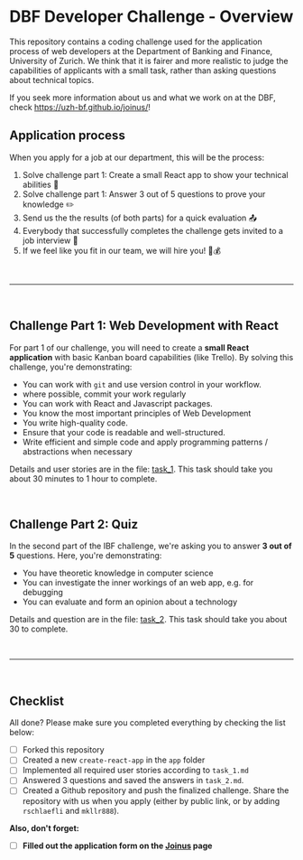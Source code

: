 # DBF Developer Challenge - Overview

This repository contains a coding challenge used for the application process of web developers at the Department of Banking and Finance, University of Zurich. We think that it is fairer and more realistic to judge the capabilities of applicants with a small task, rather than asking questions about technical topics.

If you seek more information about us and what we work on at the DBF, check <https://uzh-bf.github.io/joinus/>!

## Application process

When you apply for a job at our department, this will be the process:
1. Solve challenge part 1: Create a small React app to show your technical abilities :robot:
2. Solve challenge part 1: Answer 3 out of 5 questions to prove your knowledge :pencil2:
3. Send us the the results (of both parts) for a quick evaluation :outbox_tray:
4. Everybody that successfully completes the challenge gets invited to a job interview :bell:
5. If we feel like you fit in our team, we will hire you! :checkered_flag::moneybag:


<br>

---

<br>



## Challenge Part 1: Web Development with React

For part 1 of our challenge, you will need to create a **small React application** with basic Kanban board capabilities (like Trello). By solving this challenge, you're demonstrating:
- You can work with `git` and use version control in your workflow.
 - where possible, commit your work regularly
- You can work with React and Javascript packages. 
- You know the most important principles of Web Development
- You write high-quality code.
 - Ensure that your code is readable and well-structured.
 - Write efficient and simple code and apply programming patterns / abstractions when necessary

Details and user stories are in the file: [task_1](task_1.md). This task should take you about 30 minutes to 1 hour to complete.

<br>

## Challenge Part 2: Quiz

In the second part of the IBF challenge, we're asking you to answer **3 out of 5** questions. Here, you're demonstrating:
- You have theoretic knowledge in computer science
- You can investigate the inner workings of an web app, e.g. for debugging
- You can evaluate and form an opinion about a technology

Details and question are in the file: [task_2](task_2.md). This task should take you about 30 to complete.


<br>

---

<br>


## Checklist

All done? Please make sure you completed everything by checking the list below:
- [ ] Forked this repository
- [ ] Created a new `create-react-app` in the `app` folder
- [ ] Implemented all required user stories according to `task_1.md`
- [ ] Answered 3 questions and saved the answers in `task_2.md`.
- [ ] Created a Github repository and push the finalized challenge. Share the repository with us when you apply (either by public link, or by adding `rschlaefli` and `mkllr888`).

**Also, don't forget:**
- [ ] **Filled out the application form on the [Joinus](https://uzh-bf.github.io/joinus/) page**

